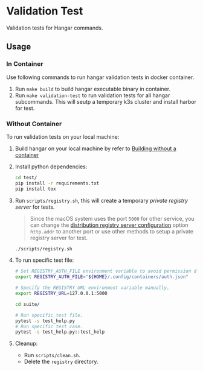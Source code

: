 # Validation Test

Validation tests for Hangar commands.

## Usage

### In Container

Use following commands to run hangar validation tests in docker container.

1. Run `make build` to build hangar executable binary in container.
1. Run `make validation-test` to run validation tests for all hangar subcommands.
    This will seutp a temporary k3s cluster and install harbor for test.

### Without Container

To run validation tests on your local machine:

1. Build hangar on your local machine by refer to [Building without a container](https://hangar.cnrancher.com/docs/dev/build#building-without-a-container)

1. Install python dependencies:

    ```sh
    cd test/
    pip install -r requirements.txt
    pip install tox
    ```

1. Run `scripts/registry.sh`, this will create a temporary *private registry server* for tests.

    > Since the macOS system uses the port `5000` for other service, you can change the
    > [distribution registry server configuration](https://distribution.github.io/distribution/about/configuration/)
    > option `http.addr` to another port or use other methods to setup
    > a private registry server for test.

    ```sh
    ./scripts/registry.sh
    ```

1. To run specific test file:

    ```sh
    # Set REGISTRY_AUTH_FILE environment variable to avoid permission denied error during tests.
    export REGISTRY_AUTH_FILE="${HOME}/.config/containers/auth.json"

    # Specify the REGISTRY_URL environment variable manually.
    export REGISTRY_URL=127.0.0.1:5000

    cd suite/

    # Run specific test file.
    pytest -s test_help.py
    # Run specific test case.
    pytest -s test_help.py::test_help
    ```

1. Cleanup:

    - Run `scripts/clean.sh`.
    - Delete the `registry` directory.
